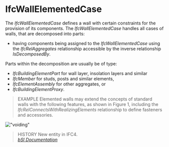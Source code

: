 IfcWallElementedCase
====================
The _IfcWallElementedCase_ defines a wall with certain constraints for the
provision of its components. The _IfcWallElementedCase_ handles all cases of
walls, that are decomposed into parts:  
  
* having components being assigned to the _IfcWallElementedCase_ using the _IfcRelAggregates_ relationship accessible by the inverse relationship _IsDecomposedBy_.  
  
Parts within the decomposition are usually be of type:  
  
* _IfcBuildingElementPart_ for wall layer, insolation layers and similar  
* _IfcMember_ for studs, posts and similar elements,  
* _IfcElementAssembly_ for other aggregates, or  
* _IfcBuildingElementProxy_.  
  
> EXAMPLE Elemented walls may extend the concepts of standard walls with the
> following features, as shown in Figure 1, including the
> _IfcRelConnectsWithRealizingElements_ relationship to define fasteners and
> accessories.  
  
!["voiding"](figures/ifcwallelementedcase-partitioning.png "Figure 1 -- Wall
elemented case")  
  
> HISTORY  New entity in IFC4.  
[ _bSI
Documentation_](https://standards.buildingsmart.org/IFC/DEV/IFC4_2/FINAL/HTML/schema/ifcsharedbldgelements/lexical/ifcwallelementedcase.htm)


